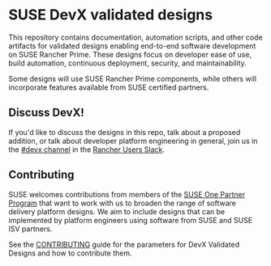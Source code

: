 # SUSE DevX validated designs

This repository contains documentation, automation scripts, and other code
artifacts for validated designs enabling end-to-end software development on SUSE
Rancher Prime. These designs focus on developer ease of use, build automation,
continuous deployment, security, and maintainability. 

Some designs will use SUSE Rancher Prime components, while others will
incorporate features available from SUSE certified partners. 

## Discuss DevX!

If you'd like to discuss the designs in this repo, talk about a proposed
addition, or talk about developer platform engineering in general, join us in
the [#devx channel](https://app.slack.com/client/T3AU9F5MG/C08QXJ3BYJW) in the
[Rancher Users Slack](https://rancher-users.slack.com/).

## Contributing

SUSE welcomes contributions from members of the [SUSE One Partner
Program](https://www.suse.com/partners/) that want to work with us to broaden
the range of software delivery platform designs. We aim to include designs that
can be implemented by platform engineers using software from SUSE and SUSE
ISV partners.

See the [CONTRIBUTING](CONTRIBUTING.md) guide for the parameters for DevX
Validated Designs and how to contribute them.
